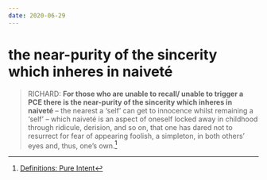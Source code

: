 ```yaml
---
date: 2020-06-29
---
```


# the near-purity of the sincerity which inheres in naiveté

> RICHARD: **For those who are unable to recall/ unable to trigger a PCE there is the near-purity of the sincerity which inheres in naiveté** – the nearest a ‘self’ can get to innocence whilst remaining a ‘self’ – which naiveté is an aspect of oneself locked away in childhood through ridicule, derision, and so on, that one has dared not to resurrect for fear of appearing foolish, a simpleton, in both others’ eyes and, thus, one’s own.[^ref]

[^ref]: [Definitions: Pure Intent](http://www.actualfreedom.com.au/richard/abditorium/intent.htm)

